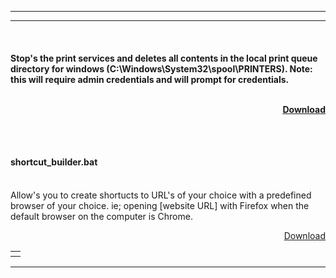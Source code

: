 
-----------------------------------------
-----------------------------------------


</br>
<h4 style="text-align:left;> clear_print_queue.bat</h4>
</br>
<table style="border: none; width:100%;">
  <tr>
    <th style="text-align:left;">
Stop's the print services and deletes all contents in the local print queue directory for windows (C:\Windows\System32\spool\PRINTERS). 
Note: this will require admin credentials and will prompt for credentials.
  </th>
  <th>
</br>
</br>
<p align="right"><a href="https://minhaskamal.github.io/DownGit/#/home?url=https://github.com/chrisjbawden/scripts-programs/blob/master/Windows/empty_print_queue.bat">Download</a></p>
</br>
</th>
</tr>
</table>
</br>
<h4>shortcut_builder.bat</h4>
</br>
<table style="border: none; width:100%;">
                                        <th>
                                        <tr style="text-align:left;">
Allow's you to create shortucts to URL's of your choice with a predefined browser of your choice. ie; opening [website URL] with Firefox when the default browser on the computer is Chrome.
                                        </tr>
<tr style="text-align:right;">
<p align="right"><a href="https://minhaskamal.github.io/DownGit/#/home?url=https://github.com/chrisjbawden/scripts-programs/blob/master/Windows/shortcut_builder.bat">Download</a></p>
</tr>
</th>
</table>

-----------------------------------------
